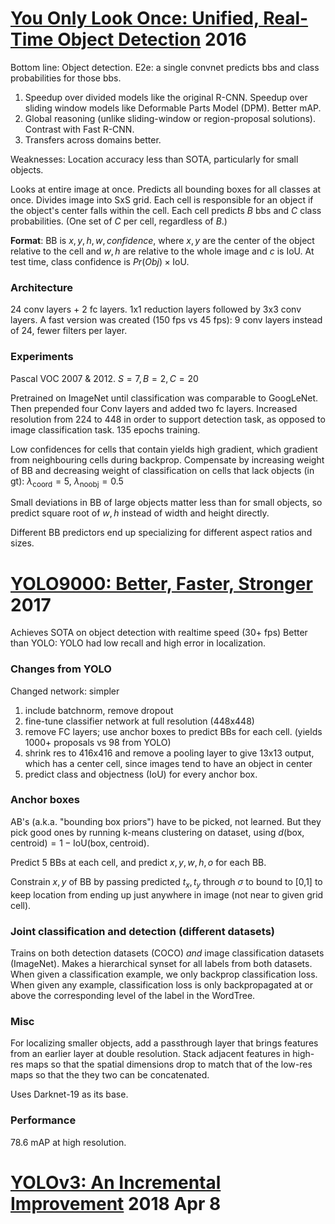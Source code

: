 
# [You Only Look Once: Unified, Real-Time Object Detection](https://www.cv-foundation.org/openaccess/content_cvpr_2016/papers/Redmon_You_Only_Look_CVPR_2016_paper.pdf) 2016
Bottom line: Object detection. E2e: a single convnet predicts bbs and class probabilities for those bbs.
1. Speedup over divided models like the original R-CNN. Speedup over sliding window models like Deformable Parts Model (DPM). Better mAP.
2. Global reasoning (unlike sliding-window or region-proposal solutions). Contrast with Fast R-CNN.
3. Transfers across domains better.

Weaknesses: Location accuracy less than SOTA, particularly for small objects.

Looks at entire image at once.
Predicts all bounding boxes for all classes at once.
Divides image into SxS grid. Each cell is responsible for an object if the object's center falls within the cell. Each cell predicts $B$ bbs and $C$ class probabilities. (One set of $C$ per cell, regardless of $B$.)

**Format**: BB is $x,y,h,w,confidence$, where $x,y$ are the center of the object relative to the cell and $w,h$ are relative to the whole image and $c$ is IoU.
At test time, class confidence is $Pr(Obj) \times \text{IoU}$.

### Architecture
24 conv layers + 2 fc layers. 1x1 reduction layers followed by 3x3 conv layers.
A fast version was created (150 fps vs 45 fps): 9 conv layers instead of 24, fewer filters per layer.

### Experiments
Pascal VOC 2007 & 2012. $S=7, B=2, C=20$

Pretrained on ImageNet until classification was comparable to GoogLeNet.
Then prepended four Conv layers and added two fc layers. Increased resolution from 224 to 448 in order to support detection task, as opposed to image classification task.
135 epochs training.

Low confidences for cells that contain yields high gradient, which gradient from neighbouring cells during backprop. Compensate by increasing weight of BB and decreasing weight of classification on cells that lack objects (in gt): $\lambda_{\text{coord}}=5$, $\lambda_{\text{noobj}}=0.5$

Small deviations in BB of large objects matter less than for small objects, so predict square root of $w,h$ instead of width and height directly.

Different BB predictors end up specializing for different aspect ratios and sizes.

# [YOLO9000: Better, Faster, Stronger](http://openaccess.thecvf.com/content_cvpr_2017/papers/Redmon_YOLO9000_Better_Faster_CVPR_2017_paper.pdf) 2017

Achieves SOTA on object detection with realtime speed (30+ fps)
Better than YOLO: YOLO had low recall and high error in localization.

### Changes from YOLO
Changed network: simpler
1. include batchnorm, remove dropout
2. fine-tune classifier network at full resolution (448x448)
3. remove FC layers; use anchor boxes to predict BBs for each cell. (yields 1000+ proposals vs 98 from YOLO)
4. shrink res to 416x416 and remove a pooling layer to give 13x13 output, which has a center cell, since images tend to have an object in center
5. predict class and objectness (IoU) for every anchor box.

### Anchor boxes
AB's (a.k.a. "bounding box priors") have to be picked, not learned. But they pick good ones by running k-means clustering on dataset, using $d(\text{box},\text{centroid}) = 1 - \text{IoU}(\text{box},\text{centroid})$.

Predict 5 BBs at each cell, and predict $x,y,w,h,o$ for each BB.

Constrain $x,y$ of BB by passing predicted $t_x,t_y$ through $\sigma$ to bound to [0,1] to keep location from ending up just anywhere in image (not near to given grid cell).

### Joint classification and detection (different datasets)

Trains on both detection datasets (COCO) *and* image classification datasets (ImageNet). Makes a hierarchical synset for all labels from both datasets. When given a classification example, we only backprop classification loss. When given any example, classification loss is only backpropagated at or above the corresponding level of the label in the WordTree.

### Misc

For localizing smaller objects, add a passthrough layer that brings features from an earlier layer at double resolution. Stack adjacent features in high-res maps so that the spatial dimensions drop to match that of the low-res maps so that the they two can be concatenated.

Uses Darknet-19 as its base.

### Performance
78.6 mAP at high resolution.

# [YOLOv3: An Incremental Improvement](https://pjreddie.com/media/files/papers/YOLOv3.pdf) 2018 Apr 8




<!--stackedit_data:
eyJoaXN0b3J5IjpbMTU2NTYyNzY0MiwtMTk1NjUxOTAwOF19
-->